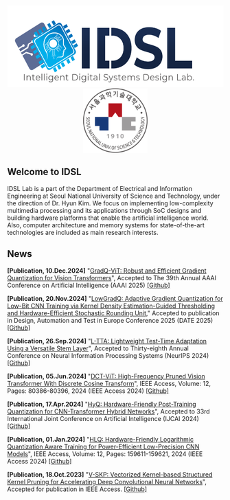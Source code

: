 <p align="center">
  <img src=https://github.com/IDSL-SeoulTech/.github/blob/main/Main%20page/IDSL_Logo.png width="549" height="190"/>
  <img src=https://github.com/IDSL-SeoulTech/.github/blob/main/Main%20page/seoultech%20image.svg width="150" height="150"/>
</p>

## Welcome to IDSL
IDSL Lab is a part of the Department of Electrical and Information Engineering at Seoul National University of Science and Technology, under the direction of Dr. Hyun Kim. We focus on implementing low-complexity multimedia processing and its applications through SoC designs and building hardware platforms that enable the artificial intelligence world. Also, computer architecture and memory systems for state-of-the-art technologies are included as main research interests.

## News
**[Publication, 10.Dec.2024]** "[GradQ-ViT: Robust and Efficient Gradient Quantization for Vision Transformers](https://ojs.aaai.org/index.php/AAAI/article/view/33759)", Accepted to The 39th Annual AAAI Conference on Artificial Intelligence (AAAI 2025) [[Github]](https://github.com/IDSL-SeoulTech/GradQ)

**[Publication, 20.Nov.2024]** "[LowGradQ: Adaptive Gradient Quantization for Low-Bit CNN Training via Kernel Density Estimation-Guided Thresholding and Hardware-Efficient Stochastic Rounding Unit](https://ieeexplore.ieee.org/document/10992985)," Accepted to publication in Design, Automation and Test in Europe Conference 2025 (DATE 2025) [[Github]](https://github.com/sbeom0929/LowGradQ)

**[Publication, 26.Sep.2024]** "[L-TTA: Lightweight Test-Time Adaptation Using a Versatile Stem Layer](https://openreview.net/forum?id=G7NZljVOol&referrer=%5Bthe%20profile%20of%20Hyun%20Kim%5D(%2Fprofile%3Fid%3D~Hyun_Kim3))", Accepted to Thirty-eighth Annual Conference on Neural Information Processing Systems (NeurIPS 2024) [[Github]](https://github.com/janus103/L_TTA)

**[Publication, 05.Jun.2024]** "[DCT-ViT: High-Frequency Pruned Vision Transformer With Discrete Cosine Transform](https://ieeexplore.ieee.org/document/10549904)", IEEE Access, Volume: 12, Pages: 80386-80396, 2024 (IEEE Access 2024) [[Github]](https://github.com/IDSL-SeoulTech/DCT-ViT)

**[Publication, 17.Apr.2024]** "[HyQ: Hardware-Friendly Post-Training Quantization for CNN-Transformer Hybrid Networks](https://openreview.net/forum?id=AQgnqevRCz)", Accepted to 33rd International Joint Conference on Artificial Intelligence (IJCAI 2024) [[Github]](https://github.com/IDSL-SeoulTech/HyQ)

**[Publication, 01.Jan.2024]** "[HLQ: Hardware-Friendly Logarithmic Quantization Aware Training for Power-Efficient Low-Precision CNN Models](https://openreview.net/forum?id=OVNBPSKTqk)", IEEE Access, Volume: 12, Pages: 159611-159621, 2024 (IEEE Access 2024) [[Github]](https://github.com/IDSL-SeoulTech/HLQ)

**[Publication, 18.Oct.2023]** "[V-SKP: Vectorized Kernel-based Structured Kernel Pruning for Accelerating Deep Convolutional Neural Networks](https://ieeexplore.ieee.org/document/10292653)", Accepted for publication in IEEE Access. [[Github]](https://github.com/IDSL-SeoulTech/V-SKP)
